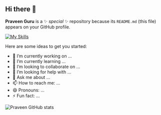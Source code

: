 ## Hi there 👋


**Praveen Guru** is a ✨ _special_ ✨ repository because its `README.md` (this file) appears on your GitHub profile.

[![My Skills](https://skillicons.dev/icons?i=js,html,css,wasm)](https://skillicons.dev)

Here are some ideas to get you started:

- 🔭 I’m currently working on ...
- 🌱 I’m currently learning ...
- 👯 I’m looking to collaborate on ...
- 🤔 I’m looking for help with ...
- 💬 Ask me about ...
- 📫 How to reach me: ...
- 😄 Pronouns: ...
- ⚡ Fun fact: ...

![Praveen GitHub stats](https://github-readme-stats.vercel.app/api?username=PraveenGuru26&show_icons=true&theme=radical)
